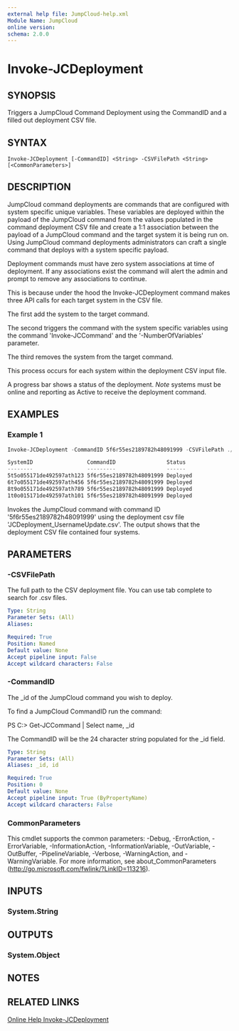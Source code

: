 ```yaml
---
external help file: JumpCloud-help.xml
Module Name: JumpCloud
online version:
schema: 2.0.0
---
```


# Invoke-JCDeployment

## SYNOPSIS

Triggers a JumpCloud Command Deployment using the CommandID and a filled out deployment CSV file.

## SYNTAX

```
Invoke-JCDeployment [-CommandID] <String> -CSVFilePath <String> [<CommonParameters>]
```

## DESCRIPTION

JumpCloud command deployments are commands that are configured with system specific unique variables. These variables are deployed within the payload of the JumpCloud command from the values populated in the command deployment CSV file and create a 1:1 association between the payload of a JumpCloud command and the target system it is being run on. Using JumpCloud command deployments administrators can craft a single command that deploys with a system specific payload.

Deployment commands must have zero system associations at time of deployment. If any associations exist the command will alert the admin and prompt to remove any associations to continue.

This is because under the hood the Invoke-JCDeployment command makes three API calls for each target system in the CSV file. 

The first add the system to the target command.

The second triggers the command with the system specific variables using the command 'Invoke-JCCommand' and the '-NumberOfVariables' parameter.

The third removes the system from the target command.

This process occurs for each system within the deployment CSV input file.

A progress bar shows a status of the deployment. *Note* systems must be online and reporting as Active to receive the deployment command. 

## EXAMPLES

### Example 1
```powershell
Invoke-JCDeployment -CommandID 5f6r55es2189782h48091999 -CSVFilePath ./JCDeployment_UsernameUpdate.csv 

SystemID                 CommandID                Status
--------                 ---------                ------
5t5o055171de492597ath123 5f6r55es2189782h48091999 Deployed
6t7o055171de492597ath456 5f6r55es2189782h48091999 Deployed
8t9o055171de492597ath789 5f6r55es2189782h48091999 Deployed
1t0o015171de492597ath101 5f6r55es2189782h48091999 Deployed
```

Invokes the JumpCloud command with command ID '5f6r55es2189782h48091999' using the deployment csv file 'JCDeployment_UsernameUpdate.csv'. The output shows that the deployment CSV file contained four systems.

## PARAMETERS

### -CSVFilePath

The full path to the CSV deployment file. You can use tab complete to search for .csv files.

```yaml
Type: String
Parameter Sets: (All)
Aliases:

Required: True
Position: Named
Default value: None
Accept pipeline input: False
Accept wildcard characters: False
```

### -CommandID

The _id of the JumpCloud command you wish to deploy.

To find a JumpCloud CommandID run the command:

PS C:\> Get-JCCommand | Select name, _id

The CommandID will be the 24 character string populated for the _id field.

```yaml
Type: String
Parameter Sets: (All)
Aliases: _id, id

Required: True
Position: 0
Default value: None
Accept pipeline input: True (ByPropertyName)
Accept wildcard characters: False
```

### CommonParameters
This cmdlet supports the common parameters: -Debug, -ErrorAction, -ErrorVariable, -InformationAction, -InformationVariable, -OutVariable, -OutBuffer, -PipelineVariable, -Verbose, -WarningAction, and -WarningVariable. For more information, see about_CommonParameters (http://go.microsoft.com/fwlink/?LinkID=113216).

## INPUTS

### System.String

## OUTPUTS

### System.Object

## NOTES

## RELATED LINKS

[Online Help Invoke-JCDeployment](https://github.com/TheJumpCloud/support/wiki/Invoke-JCDeployment)